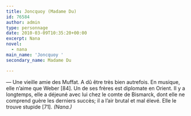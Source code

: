 ```yaml
---
title: Joncquoy (Madame Du)
id: 76584
author: admin
type: personnage
date: 2010-03-09T10:35:20+00:00
excerpt: Nana
novel:
  - nana
main_name: 'Joncquoy '
secondary_name: Madame Du

---
```

— Une vieille amie des Muffat. A dû être très bien autrefois. En musique, elle n&rsquo;aime que Weber [84]. Un de ses frères est diplomate en Orient. II y a longtemps, elle a déjeuné avec lui chez le comte de Bismarck, dont elle ne comprend guère les derniers succès; il a l&rsquo;air brutal et mal élevé. Elle le trouve stupide [71]. _(Nana.)_